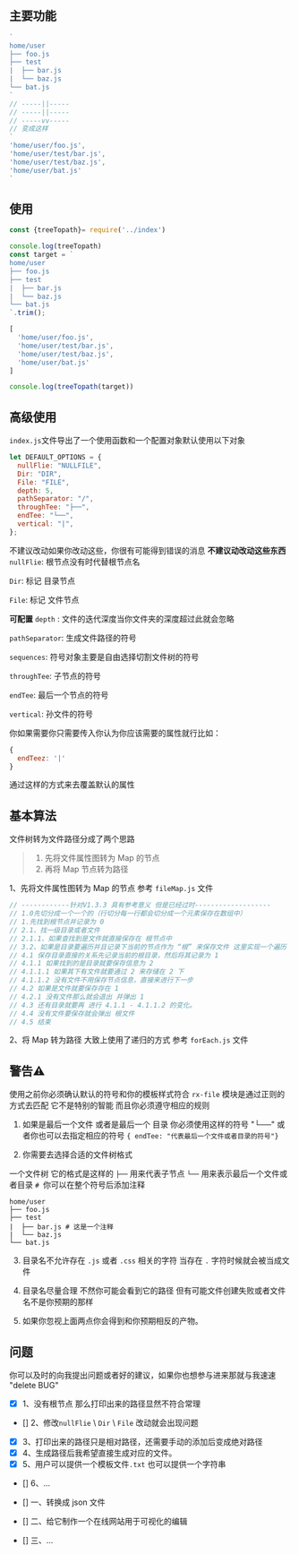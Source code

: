 ## 主要功能
~~~js
`
home/user
├── foo.js
├── test
|  ├── bar.js
|  └── baz.js
└── bat.js
`
// -----||-----
// -----||-----
// -----vv-----
// 变成这样
`
'home/user/foo.js',
'home/user/test/bar.js',
'home/user/test/baz.js',
'home/user/bat.js'
`
~~~

## 使用
~~~js
const {treeTopath}= require('../index')

console.log(treeTopath)
const target = `
home/user
├── foo.js
├── test
|  ├── bar.js
|  └── baz.js
└── bat.js
`.trim();

[
  'home/user/foo.js',
  'home/user/test/bar.js',
  'home/user/test/baz.js',
  'home/user/bat.js'
]

console.log(treeTopath(target))
~~~

## 高级使用
`index.js`文件导出了一个使用函数和一个配置对象默认使用以下对象
~~~js
let DEFAULT_OPTIONS = {
  nullFlie: "NULLFILE",
  Dir: "DIR",
  File: "FILE",
  depth: 5,
  pathSeparator: "/",
  throughTee: "├──",
  endTee: "└──",
  vertical: "|",
};
~~~
不建议改动如果你改动这些，你很有可能得到错误的消息
**不建议动改动这些东西**
`nullFlie`: 根节点没有时代替根节点名

`Dir`: 标记 目录节点

`File`: 标记 文件节点

**可配置**
`depth` : 文件的迭代深度当你文件夹的深度超过此就会忽略

`pathSeparator`: 生成文件路径的符号

`sequences`: 符号对象主要是自由选择切割文件树的符号

`throughTee`: 子节点的符号

`endTee`: 最后一个节点的符号

`vertical`: 孙文件的符号


你如果需要你只需要传入你认为你应该需要的属性就行比如：

~~~js
{
  endTeez: '|'
}
~~~
通过这样的方式来去覆盖默认的属性 
## 基本算法
文件树转为文件路径分成了两个思路
>1. 先将文件属性图转为 Map 的节点
>2. 再将 Map 节点转为路径

1、先将文件属性图转为 Map 的节点 参考 `fileMap.js` 文件
~~~js
// ------------针对V1.3.3 具有参考意义 但是已经过时-------------------
// 1.0先切分成一个一个的（行切分每一行都会切分成一个元素保存在数组中）
// 1.先找到根节点并记录为 0
// 2.1、找一级目录或者文件
// 2.1.1、如果查找到是文件就直接保存在 根节点中
// 3.2、如果是目录要遍历并且记录下当前的节点作为 “根” 来保存文件 这里实现一个遍历
// 4.1 保存目录直接的关系先记录当前的根目录，然后将其记录为 1
// 4.1.1 如果找到的是目录就要保存信息为 2
// 4.1.1.1 如果其下有文件就要通过 2 来存储在 2 下
// 4.1.1.2 没有文件不用保存节点信息，直接来进行下一步
// 4.2 如果是文件就要保存存在 1
// 4.2.1 没有文件那么就会退出 并弹出 1
// 4.3 还有目录就要再 进行 4.1.1 - 4.1.1.2 的变化。
// 4.4 没有文件要保存就会弹出 根文件
// 4.5 结束
~~~
2、将 Map 转为路径
大致上使用了递归的方式 参考 `forEach.js` 文件

## 警告⚠
使用之前你必须确认默认的符号和你的模板样式符合 `rx-file` 模块是通过正则的方式去匹配 它不是特别的智能 而且你必须遵守相应的规则 

1. 如果是最后一个文件 或者是最后一个 目录 你必须使用这样的符号 "└──" 或者你也可以去指定相应的符号 `{ endTee: "代表最后一个文件或者目录的符号"}`

2. 你需要去选择合适的文件树格式

一个文件树  它的格式是这样的 `├──` 用来代表子节点 `└──` 用来表示最后一个文件或者目录 `# `你可以在整个符号后添加注释 
~~~
home/user
├── foo.js
├── test
|  ├── bar.js # 这是一个注释
|  └── baz.js
└── bat.js
~~~

3. 目录名不允许存在 `.js` 或者 `.css` 相关的字符 当存在 `.` 字符时候就会被当成文件

5. 目录名尽量合理 不然你可能会看到它的路径 但有可能文件创建失败或者文件名不是你预期的那样

6. 如果你忽视上面两点你会得到和你预期相反的产物。

## 问题
你可以及时的向我提出问题或者好的建议，如果你也想参与进来那就与我速速 "delete BUG"
- [x] 1、没有根节点 那么打印出来的路径显然不符合常理 
- [] 2、修改`nullFlie` \ `Dir` \ `File` 改动就会出现问题 
- [x] 3、打印出来的路径只是相对路径，还需要手动的添加后变成绝对路径
- [x] 4、生成路径后我希望直接生成对应的文件。
- [x] 5、用户可以提供一个模板文件`.txt` 也可以提供一个字符串
- [] 6、...

- [] 一、转换成 json 文件
- [] 二、给它制作一个在线网站用于可视化的编辑
- [] 三、...
